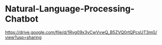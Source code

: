 # Natural-Language-Processing-Chatbot


https://drive.google.com/file/d/1Rvg09x3yCwVvwQ_B5ZVQ0rtQPcsUT3mG/view?usp=sharing
